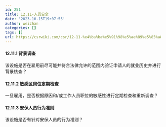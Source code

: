```yaml
---
id: 251
title: 12.11-人员安全
date: '2023-10-15T19:07:55'
author: weizhan
categories: []
tags: []
url: https://csrwiki.com/csr/12-11-%e4%ba%ba%e5%91%98%e5%ae%89%e5%85%a8-251
---
```


#### 12.11.1 背景调查

该设施是否在雇用前尽可能并符合法律允许的范围内验证申请人的就业历史并进行背景核查？

#### 12.11.2 敏感区岗位定期检查

一旦雇用，是否根据原因和/或工作人员职位的敏感性进行定期检查和重新调查？

#### 12.11.3 安保人员行为准则

该设施是否有针对安保人员的行为准则？
